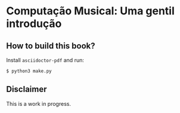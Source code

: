 # Computação Musical: Uma gentil introdução

## How to build this book?

Install `asciidoctor-pdf` and run:

```
$ python3 make.py
```


## Disclaimer

This is a work in progress.
